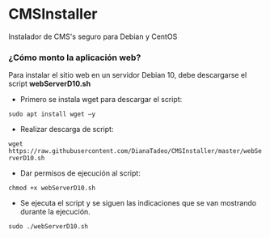# CMSInstaller
Instalador de CMS's seguro para Debian y CentOS

### ¿Cómo monto la aplicación web?

Para instalar el sitio web en un servidor Debian 10, debe descargarse el script **webServerD10.sh**

- Primero se instala wget para descargar el script:

`sudo apt install wget –y`

- Realizar descarga de script:

`wget https://raw.githubusercontent.com/DianaTadeo/CMSInstaller/master/webServerD10.sh`

- Dar permisos de ejecución al script:

`chmod +x webServerD10.sh`

- Se ejecuta el script y se siguen las indicaciones que se van mostrando durante la ejecución.

`sudo ./webServerD10.sh`
